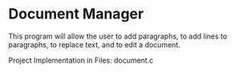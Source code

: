 # Document Manager
This program will allow the user to add paragraphs, to add lines to paragraphs, to replace text, and to edit a document.

Project Implementation in Files: document.c
